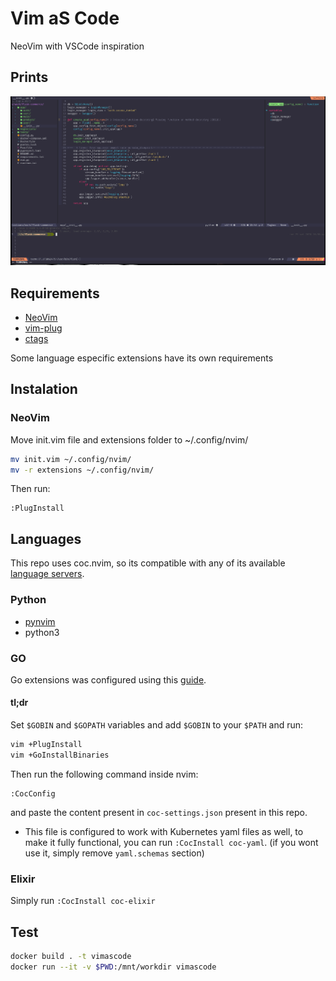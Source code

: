 # Vim aS Code

NeoVim with VSCode inspiration

## Prints

![print](vimascode.png)
 
## Requirements
- [NeoVim](https://github.com/neovim/neovim)
- [vim-plug](https://github.com/junegunn/vim-plug/)
- [ctags](https://github.com/universal-ctags/ctags)

Some language especific extensions have its own requirements

## Instalation

### NeoVim

Move init.vim file and extensions folder to ~/.config/nvim/

```sh
mv init.vim ~/.config/nvim/
mv -r extensions ~/.config/nvim/
```

Then run:

```
:PlugInstall
```

## Languages

This repo uses coc.nvim, so its compatible with any of its available [language servers](https://github.com/neoclide/coc.nvim/wiki/Language-servers).

### Python
- [pynvim](https://github.com/neovim/pynvim)
- python3

### GO

Go extensions was configured using this [guide](https://octetz.com/docs/2019/2019-04-24-vim-as-a-go-ide/).

#### tl;dr

Set `$GOBIN` and `$GOPATH` variables and add `$GOBIN` to your `$PATH` and run:

```sh
vim +PlugInstall
vim +GoInstallBinaries
```

Then run the following command inside nvim:

```
:CocConfig
```

and paste the content present in `coc-settings.json` present in this repo.

* This file is configured to work with Kubernetes yaml files as well, to make it fully functional, you can run `:CocInstall coc-yaml`. (if you wont use it, simply remove `yaml.schemas` section)

### Elixir

Simply run `:CocInstall coc-elixir`

## Test

```sh
docker build . -t vimascode
docker run --it -v $PWD:/mnt/workdir vimascode
```
